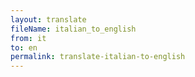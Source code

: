 ```yaml
--- 
layout: translate 
fileName: italian_to_english 
from: it
to: en 
permalink: translate-italian-to-english
---
```

